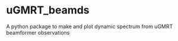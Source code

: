 # uGMRT_beamds
A python package to make and plot dynamic spectrum from uGMRT beamformer observations 
